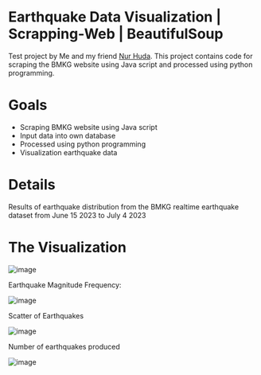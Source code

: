 # Earthquake Data Visualization | Scrapping-Web | BeautifulSoup
Test project by Me and my friend [Nur Huda](https://www.linkedin.com/in/nur-huda-riyantoni/). This project contains code for scraping the BMKG website using Java script and processed using python programming.

# Goals
 - Scraping BMKG website using Java script
 - Input data into own database
 - Processed using python programming
 - Visualization earthquake data

# Details
Results of earthquake distribution from the BMKG realtime earthquake dataset from June 15 2023 to July 4 2023

# The Visualization
![image](https://github.com/Zooeeyy/Scrapping-Web/assets/118145382/fdc7de1a-e547-436f-86ba-42981e9b9dba)
 
Earthquake Magnitude Frequency:

![image](https://github.com/Zooeeyy/Scrapping-Web/assets/118145382/9b1bbe53-cbbc-4dad-849c-800aa98b15a1)

Scatter of Earthquakes

![image](https://github.com/Zooeeyy/Scrapping-Web/assets/118145382/b2e18e2f-eaf5-4d26-b33e-2a5754d3170d)

Number of earthquakes produced

![image](https://github.com/Zooeeyy/Scrapping-Web/assets/118145382/d9baaf4b-8176-403d-b423-279454489310)
